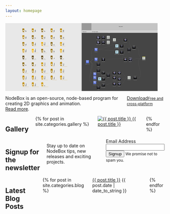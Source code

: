 ```yaml
---
layout: homepage
---
```

<div class="intro row">
  <div class="eight columns alpha">
    <img src="/media/img/home/hero-shot-480.png" alt="NodeBox">
  </div>
  <div class="eight columns omega">
    <p>NodeBox is an open-source, node-based program for creating 2D graphics and animation.<br> <a href="/documentation/">Read more</a>.</p>
    <p><a href="/download/" class="hero-button">Download<small>Free and cross-platform</small></a></p>
  </div>
</div>

<div class="gallery row">
  <div class="eight columns alpha">
    <h2>Gallery</h2>
    {% for post in site.categories.gallery %}
      <div class="gallery four columns alpha">
        <a href="{{ post.url }}">
          <img src="/images/gallery/{{ post.thumb }}" alt="{{ post.title }}">
          <span>{{ post.title }}</span>
        </a>
      </div>
    {% endfor %}
  </div>
    
  <div class="eight columns omega">
    <h2>Signup for the newsletter</h2>
    <p>Stay up to date on NodeBox tips, new releases and exciting projects.</p>
    <form method="post" class="signup-form">
      <label>Email Address</label>
      <input type="email" name="email" />
      <input type="submit" value="Signup" />
      <small>We promise not to spam you.</small>
    </form>
  </div>
</div>

<div class="blog row">
  <div class="eight columns alpha">
    <h2>Latest Blog Posts</h2>
    {% for post in site.categories.blog %}
      <div class="post">
        <a href="{{ post.url }}">{{ post.title }}</a>
        <span class="date">{{ post.date | date_to_string }}</span>
      </div>
    {% endfor %}
  </div>
</div>

